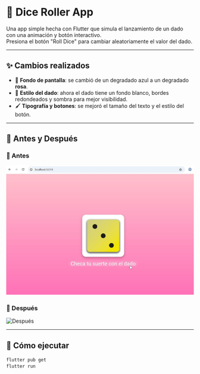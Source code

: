# 🎲 Dice Roller App

Una app simple hecha con Flutter que simula el lanzamiento de un dado con una animación y botón interactivo.  
Presiona el botón "Roll Dice" para cambiar aleatoriamente el valor del dado.

---

## ✨ Cambios realizados

- 🎨 **Fondo de pantalla**: se cambió de un degradado azul a un degradado **rosa**.
- 🎲 **Estilo del dado**: ahora el dado tiene un fondo blanco, bordes redondeados y sombra para mejor visibilidad.
- 🖌️ **Tipografía y botones**: se mejoró el tamaño del texto y el estilo del botón.

---

## 📸 Antes y Después

### 🧾 Antes
![Antes](screenshots/before.jpeg)

### 🎉 Después
![Después](screenshots/after.png)

---

## 🚀 Cómo ejecutar

```bash
flutter pub get
flutter run

